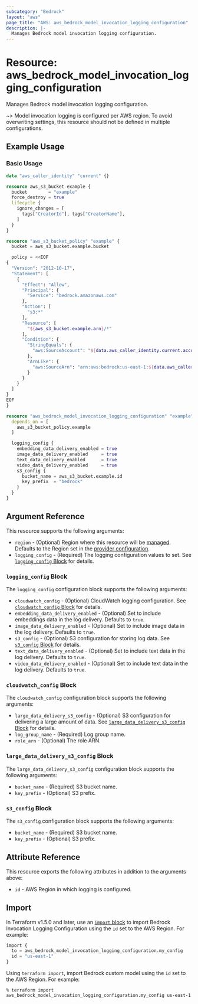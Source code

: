 ```yaml
---
subcategory: "Bedrock"
layout: "aws"
page_title: "AWS: aws_bedrock_model_invocation_logging_configuration"
description: |-
  Manages Bedrock model invocation logging configuration.
---
```


# Resource: aws_bedrock_model_invocation_logging_configuration

Manages Bedrock model invocation logging configuration.

~> Model invocation logging is configured per AWS region. To avoid overwriting settings, this resource should not be defined in multiple configurations.

## Example Usage

### Basic Usage

```terraform
data "aws_caller_identity" "current" {}

resource aws_s3_bucket example {
  bucket        = "example"
  force_destroy = true
  lifecycle {
    ignore_changes = [
      tags["CreatorId"], tags["CreatorName"],
    ]
  }
}

resource "aws_s3_bucket_policy" "example" {
  bucket = aws_s3_bucket.example.bucket

  policy = <<EOF
{
  "Version": "2012-10-17",
  "Statement": [
    {
      "Effect": "Allow",
      "Principal": {
        "Service": "bedrock.amazonaws.com"
      },
      "Action": [
        "s3:*"
      ],
      "Resource": [
        "${aws_s3_bucket.example.arn}/*"
      ],
      "Condition": {
        "StringEquals": {
          "aws:SourceAccount": "${data.aws_caller_identity.current.account_id}"
        },
        "ArnLike": {
          "aws:SourceArn": "arn:aws:bedrock:us-east-1:${data.aws_caller_identity.current.account_id}:*"
        }
      }
    }
  ]
}
EOF
}

resource "aws_bedrock_model_invocation_logging_configuration" "example" {
  depends_on = [
    aws_s3_bucket_policy.example
  ]

  logging_config {
    embedding_data_delivery_enabled = true
    image_data_delivery_enabled     = true
    text_data_delivery_enabled      = true
    video_data_delivery_enabled     = true
    s3_config {
      bucket_name = aws_s3_bucket.example.id
      key_prefix  = "bedrock"
    }
  }
}
```

## Argument Reference

This resource supports the following arguments:

* `region` - (Optional) Region where this resource will be [managed](https://docs.aws.amazon.com/general/latest/gr/rande.html#regional-endpoints). Defaults to the Region set in the [provider configuration](https://registry.terraform.io/providers/hashicorp/aws/latest/docs#aws-configuration-reference).
* `logging_config` - (Required) The logging configuration values to set. See [`logging_config` Block](#logging_config-block) for details.

### `logging_config` Block

The `logging_config` configuration block supports the following arguments:

* `cloudwatch_config` - (Optional) CloudWatch logging configuration. See [`cloudwatch_config` Block](#cloudwatch_config-block) for details.
* `embedding_data_delivery_enabled` - (Optional) Set to include embeddings data in the log delivery. Defaults to `true`.
* `image_data_delivery_enabled` - (Optional) Set to include image data in the log delivery. Defaults to `true`.
* `s3_config` - (Optional) S3 configuration for storing log data. See [`s3_config` Block](#s3_config-block) for details.
* `text_data_delivery_enabled` - (Optional) Set to include text data in the log delivery. Defaults to `true`.
* `video_data_delivery_enabled` - (Optional) Set to include text data in the log delivery. Defaults to `true`.

### `cloudwatch_config` Block

The `cloudwatch_config` configuration block supports the following arguments:

* `large_data_delivery_s3_config` - (Optional) S3 configuration for delivering a large amount of data. See [`large_data_delivery_s3_config` Block](#large_data_delivery_s3_config-block) for details.
* `log_group_name` - (Required) Log group name.
* `role_arn` - (Optional) The role ARN.

### `large_data_delivery_s3_config` Block

The `large_data_delivery_s3_config` configuration block supports the following arguments:

* `bucket_name` - (Required) S3 bucket name.
* `key_prefix` - (Optional) S3 prefix.

### `s3_config` Block

The `s3_config` configuration block supports the following arguments:

* `bucket_name` - (Required) S3 bucket name.
* `key_prefix` - (Optional) S3 prefix.

## Attribute Reference

This resource exports the following attributes in addition to the arguments above:

* `id` - AWS Region in which logging is configured.

## Import

In Terraform v1.5.0 and later, use an [`import` block](https://developer.hashicorp.com/terraform/language/import) to import Bedrock Invocation Logging Configuration using the `id` set to the AWS Region. For example:

```terraform
import {
  to = aws_bedrock_model_invocation_logging_configuration.my_config
  id = "us-east-1"
}
```

Using `terraform import`, import Bedrock custom model using the `id` set to the AWS Region. For example:

```console
% terraform import aws_bedrock_model_invocation_logging_configuration.my_config us-east-1
```
